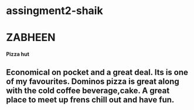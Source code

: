 # assingment2-shaik
# ZABHEEN #
####  Pizza hut
## Economical on pocket and a great deal. **Its is one of my favourites**. Dominos pizza is great along with the cold coffee beverage,cake. A great place to meet up frens chill out and have fun.

